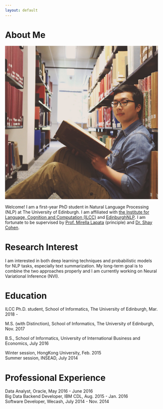 ```yaml
---
layout: default
---
```


# About Me

<img class="profile-picture" src="photo.JPG">

Welcome! I am a first-year PhD student in Natural Language Processing (NLP) at The University of Edinburgh. I am affiliated with [the Institute for Language, Cognition and Computation (ILCC)](http://web.inf.ed.ac.uk/ilcc) and [EdinburghNLP](http://edinburghnlp.inf.ed.ac.uk/). I am fortunate to be supervised by [Prof. Mirella Lapata](http://homepages.inf.ed.ac.uk/mlap/) (principle) and [Dr. Shay Cohen](http://homepages.inf.ed.ac.uk/scohen/).


# Research Interest

I am interested in both deep learning techniques and probabilistic models for NLP tasks, especially text summarization. My long-term goal is to combine the two approaches properly and I am currently working on Neural Variational Inference (NVI).

# Education

ILCC Ph.D. student, School of Informatics, The University of Edinburgh, Mar. 2018 -  
<!--
- Area of research: text summarisation  
- Supervisor: Prof. Mirella Lapata and Dr. Shay Cohen  
- Sponsor: [IARPA](https://www.iarpa.gov/)
- -->
M.S. (with Distinction), School of Informatics, The University of Edinburgh, Nov. 2017  
<!--
- Area of study: NLP and machine learning  
- Supervisor: Dr. Shay Cohen
-->
B.S., School of Informatics, University of International Business and Economics, July 2016  
<!--
- Area of study: text mining and social computing  
- Supervisor: Prof. Bing Li  
-->
Winter session, HongKong University, Feb. 2015  
Summer session, INSEAD, July 2014  


# Professional Experience

Data Analyst, Oracle, May 2016 - June 2016  
Big Data Backend Developer, IBM CDL, Aug. 2015 - Jan. 2016  
Software Developer, Wecash, July 2014 - Nov. 2014

<!--
## HONORS AND AWARDS
* MATERIAL PhD Studentship, UoE  
* Comprehensive Scholarship \* 2, UIBE  
* University Outstanding Graduation Dissertation 1st, UIBE  
* Mobile Application Development Challenge 1st, UIBE
* Entrepreneurship Summer School "Presentation to Investors" 1st, Brussels 
* China Undergraduate Mathematical Contest in Modeling, First Prize, Beijing 
* Electronic Commerce Innovation Challenge, Grand Prize, Beijing 
-->
&nbsp;&nbsp;
&nbsp;&nbsp;
&nbsp;&nbsp;